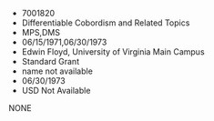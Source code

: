 * 7001820
* Differentiable Cobordism and Related Topics
* MPS,DMS
* 06/15/1971,06/30/1973
* Edwin Floyd, University of Virginia Main Campus
* Standard Grant
*   name not available
* 06/30/1973
* USD Not Available

NONE